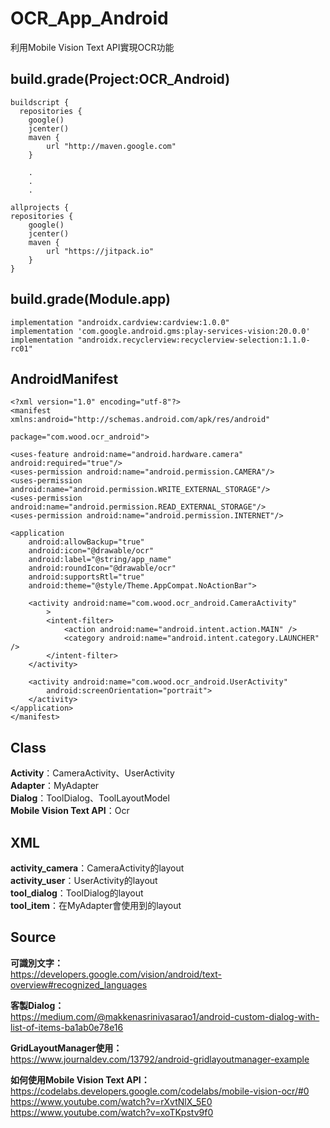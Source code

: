 OCR_App_Android
===
利用Mobile Vision Text API實現OCR功能

build.grade(Project:OCR_Android)
---
    buildscript {
      repositories {
        google()
        jcenter()
        maven {
            url "http://maven.google.com"
        }
        
        .
        .
        .
        
    allprojects {
    repositories {
        google()
        jcenter()
        maven {
            url "https://jitpack.io"
        }
    }

build.grade(Module.app)
---
    implementation "androidx.cardview:cardview:1.0.0"
    implementation 'com.google.android.gms:play-services-vision:20.0.0'
    implementation "androidx.recyclerview:recyclerview-selection:1.1.0-rc01"

AndroidManifest
---
    <?xml version="1.0" encoding="utf-8"?>
    <manifest
    xmlns:android="http://schemas.android.com/apk/res/android"

    package="com.wood.ocr_android">

    <uses-feature android:name="android.hardware.camera" android:required="true"/>
    <uses-permission android:name="android.permission.CAMERA"/>
    <uses-permission android:name="android.permission.WRITE_EXTERNAL_STORAGE"/>
    <uses-permission android:name="android.permission.READ_EXTERNAL_STORAGE"/>
    <uses-permission android:name="android.permission.INTERNET"/>

    <application
        android:allowBackup="true"
        android:icon="@drawable/ocr"
        android:label="@string/app_name"
        android:roundIcon="@drawable/ocr"
        android:supportsRtl="true"
        android:theme="@style/Theme.AppCompat.NoActionBar">

        <activity android:name="com.wood.ocr_android.CameraActivity"
            >
            <intent-filter>
                <action android:name="android.intent.action.MAIN" />
                <category android:name="android.intent.category.LAUNCHER" />
            </intent-filter>
        </activity>

        <activity android:name="com.wood.ocr_android.UserActivity"
            android:screenOrientation="portrait">
        </activity>
    </application>
    </manifest>

Class
---
**Activity**：CameraActivity、UserActivity\
**Adapter**：MyAdapter\
**Dialog**：ToolDialog、ToolLayoutModel\
**Mobile Vision Text API**：Ocr

XML
---
**activity_camera**：CameraActivity的layout\
**activity_user**：UserActivity的layout\
**tool_dialog**：ToolDialog的layout\
**tool_item**：在MyAdapter會使用到的layout


Source
---
**可識別文字：**\
https://developers.google.com/vision/android/text-overview#recognized_languages

**客製Dialog：**\
https://medium.com/@makkenasrinivasarao1/android-custom-dialog-with-list-of-items-ba1ab0e78e16

**GridLayoutManager使用：**\
https://www.journaldev.com/13792/android-gridlayoutmanager-example

**如何使用Mobile Vision Text API：**\
https://codelabs.developers.google.com/codelabs/mobile-vision-ocr/#0 \
https://www.youtube.com/watch?v=rXvtNlX_5E0 \
https://www.youtube.com/watch?v=xoTKpstv9f0



    
